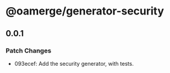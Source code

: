 # @oamerge/generator-security

## 0.0.1

### Patch Changes

- 093ecef: Add the security generator, with tests.
